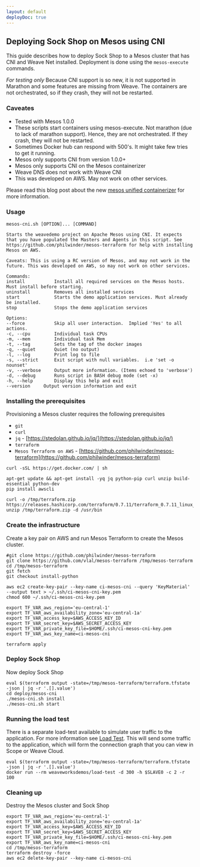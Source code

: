 ```yaml
---
layout: default
deployDoc: true
---
```


## Deploying Sock Shop on Mesos using CNI

<!-- deploy-doc require-env AWS_ACCESS_KEY_ID AWS_SECRET_ACCESS_KEY AWS_DEFAULT_REGION -->

This guide describes how to deploy Sock Shop to a Mesos cluster that has CNI and Weave Net installed. Deployment is done using the `mesos-execute` commands.

*For testing only* Because CNI support is so new, it is not supported in Marathon and some features are missing from Weave. The containers are not orchestrated, so if they crash, they will not be restarted.

### Caveates

- Tested with Mesos 1.0.0
- These scripts start containers using mesos-execute. Not marathon (due to lack of marathon support). Hence, they are not orchestrated. If they crash, they will not be restarted.
- Sometimes Docker hub can respond with 500's. It might take few tries to get it running.
- Mesos only supports CNI from version 1.0.0+
- Mesos only supports CNI on the Mesos containerizer
- Weave DNS does not work with Weave CNI
- This was developed on AWS. May not work on other services.

Please read this blog post about the new [mesos unified containerizer](http://winderresearch.com/2016/07/02/Overview-of-Mesos-New-Unified-Containerizer/) for more information.

### Usage

```
mesos-cni.sh [OPTION]... [COMMAND]

Starts the weavedemo project on Apache Mesos using CNI. It expects that you have populated the Masters and Agents in this script. See https://github.com/philwinder/mesos-terraform for help with installing Mesos on AWS.

Caveats: This is using a RC version of Mesos, and may not work in the future. This was developed on AWS, so may not work on other services.

Commands:
install           Install all required services on the Mesos hosts. Must install before starting.
uninstall         Removes all installed services
start             Starts the demo application services. Must already be installed.
stop              Stops the demo application services

Options:
--force           Skip all user interaction.  Implied 'Yes' to all actions.
-c, --cpu         Individual task CPUs
-m, --mem         Individual task Mem
-t, --tag         Sets the tag of the docker images
-q, --quiet       Quiet (no output)
-l, --log         Print log to file
-s, --strict      Exit script with null variables.  i.e 'set -o nounset'
-v, --verbose     Output more information. (Items echoed to 'verbose')
-d, --debug       Runs script in BASH debug mode (set -x)
-h, --help        Display this help and exit
--version     Output version information and exit
```

### Installing the prerequisites

Provisioning a Mesos cluster requires the following prerequisites

* `git`
* `curl`
* `jq` - [https://stedolan.github.io/jq/](https://stedolan.github.io/jq/)
* `terraform`
* `Mesos Terraform on AWS` - [https://github.com/philwinder/mesos-terraform](https://github.com/philwinder/mesos-terraform)

<!-- deploy-doc-start pre-install -->

    curl -sSL https://get.docker.com/ | sh

    apt-get update && apt-get install -yq jq python-pip curl unzip build-essential python-dev
    pip install awscli

    curl -o /tmp/terraform.zip https://releases.hashicorp.com/terraform/0.7.11/terraform_0.7.11_linux_amd64.zip
    unzip /tmp/terraform.zip -d /usr/bin

<!-- deploy-doc-end -->

<!-- deploy-doc-hidden pre-install

    mkdir -p ~/.ssh
    aws ec2 describe-key-pairs -\-key-name ci-mesos-cni &>/dev/null
    if [ $? -eq 0 ]; then aws ec2 delete-key-pair -\-key-name ci-mesos-cni; fi

-->

### Create the infrastructure

Create a key pair on AWS and run Mesos Terraform to create the Mesos cluster.

<!-- deploy-doc-start create-infrastructure -->

    #git clone https://github.com/philwinder/mesos-terraform
    git clone https://github.com/vlal/mesos-terraform /tmp/mesos-terraform
    cd /tmp/mesos-terraform
    git fetch
    git checkout install-python

    aws ec2 create-key-pair --key-name ci-mesos-cni --query 'KeyMaterial' --output text > ~/.ssh/ci-mesos-cni-key.pem
    chmod 600 ~/.ssh/ci-mesos-cni-key.pem

    export TF_VAR_aws_region='eu-central-1'
    export TF_VAR_aws_availability_zone='eu-central-1a'
    export TF_VAR_access_key=$AWS_ACCESS_KEY_ID
    export TF_VAR_secret_key=$AWS_SECRET_ACCESS_KEY
    export TF_VAR_private_key_file=$HOME/.ssh/ci-mesos-cni-key.pem
    export TF_VAR_aws_key_name=ci-mesos-cni

    terraform apply

<!-- deploy-doc-end -->

### Deploy Sock Shop

Now deploy Sock Shop

<!-- deploy-doc-start create-infrastructure -->

    eval $(terraform output -state=/tmp/mesos-terraform/terraform.tfstate -json | jq -r '.[].value')
    cd deploy/mesos-cni
    ./mesos-cni.sh install
    ./mesos-cni.sh start

<!-- deploy-doc-end -->

### Running the load test

There is a separate load-test available to simulate user traffic to the application. For more information see [Load Test](#loadtest).
This will send some traffic to the application, which will form the connection graph that you can view in Scope or Weave Cloud.

<!-- deploy-doc-start run-tests -->

    eval $(terraform output -state=/tmp/mesos-terraform/terraform.tfstate -json | jq -r '.[].value')
    docker run --rm weaveworksdemos/load-test -d 300 -h $SLAVE0 -c 2 -r 100

<!-- deploy-doc-end -->

<!-- deploy-doc-hidden run-tests

    eval $(terraform output -state=/tmp/mesos-terraform/terraform.tfstate -json | jq -r '.[].value')

    ssh -i $KEY ubuntu@$MASTER 'sudo mesos-execute -\-networks=weave -\-shell -\-resources=cpus:0.2\;mem:1024 -\-name=healthcheck -\-command="cd /; ./healthcheck.rb -s orders.mesos-executeinstance.weave.local,user.mesos-executeinstance.weave.local,payment.mesos-executeinstance.weave.local,cart.mesos-executeinstance.weave.local,catalogue.mesos-executeinstance.weave.local,shipping.mesos-executeinstance.weave.local -d 60 -r 5" -\-docker_image=weaveworksdemos/healthcheck:snapshot -\-master=localhost:5050' > /tmp/healthcheck.log

    ssh -i $KEY ubuntu@$MASTER "mesos tail -n 100 -i healthcheck stdout"

    RET=$(cat /tmp/healthcheck.log | perl -n -e'/status ([0-9]+)/ && print $1')
    if [ $RET -ne 0 ]; then
        exit 1;
    fi

-->

### Cleaning up

Destroy the Mesos cluster and Sock Shop

<!-- deploy-doc-start destroy-infrastructure -->

    export TF_VAR_aws_region='eu-central-1'
    export TF_VAR_aws_availability_zone='eu-central-1a'
    export TF_VAR_access_key=$AWS_ACCESS_KEY_ID
    export TF_VAR_secret_key=$AWS_SECRET_ACCESS_KEY
    export TF_VAR_private_key_file=$HOME/.ssh/ci-mesos-cni-key.pem
    export TF_VAR_aws_key_name=ci-mesos-cni
    cd /tmp/mesos-terraform
    terraform destroy -force
    aws ec2 delete-key-pair --key-name ci-mesos-cni

<!-- deploy-doc-end -->
